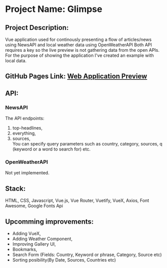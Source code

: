 # Project Name: Glimpse

## Project Description:

Vue application used for continously presenting a flow of articles/news using NewsAPI and local weather data using OpenWeatherAPI
Both API requires a key so the live preview is not gathering data from the open APIs.
For the purpose of showing the application I've created an example with local data.

## GitHub Pages Link: [Web Application Preview](https://pavelescuvictor.github.io/Glimpse/)

## API: 

### NewsAPI

  The API endpoints: 
  1. top-headlines,
  2. everything,
  3. sources,  
  You can specify query parameters such as country, category, sources, q (keyword or a word to search for) etc.
  
### OpenWeatherAPI

  Not yet implemented.
  
## Stack: 

HTML, CSS, Javascript, Vue.js, Vue Router, Vuetify, VueX, Axios, Font Awesome, Google Fonts Api

## Upcomming improvements: 

- Adding VueX,
- Adding Weather Component,
- Improving Gallery UI,
- Bookmarks,
- Search Form (Fields: Country, Keyword or phrase, Category, Source etc)
- Sorting posibility(By Date, Sources, Countries etc)


